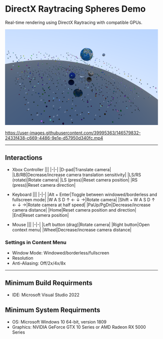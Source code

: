 # DirectX Raytracing Spheres Demo

Real-time rendering using DirectX Raytracing with compatible GPUs.

![Raytracing Spheres](Screenshots/Raytracing-Spheres.png)

https://user-images.githubusercontent.com/39995363/146579832-2433f438-c669-4486-9e1e-d57950d340fc.mp4

---

## Interactions
- Xbox Controller
    |||
    |-|-|
    |D-pad|Translate camera|
    |LB/RB|Decrease/increase camera translation sensitivity|
    |LS/RS (rotate)|Rotate camera|
    |LS (press)|Reset camera position|
    |RS (press)|Reset camera direction|

- Keyboard
    |||
    |-|-|
    |Alt + Enter|Toggle between windowed/borderless and fullscreen mode|
    |W A S D ↑ ← ↓ →|Rotate camera|
    |Shift + W A S D ↑ ← ↓ →|Rotate camera at half speed|
    |PaUp/PgDn|Decrease/increase camera distance|
    |Home|Reset camera position and direction|
    |End|Reset camera position|

- Mouse
    |||
    |-|-|
    |Left button (drag)|Rotate camera|
    |Right button|Open context menu|
    |Wheel|Decrease/increase camera distance|

### Settings in Content Menu
- Window Mode: Windowed/borderless/fullscreen
- Resolution
- Anti-Aliasing: Off/2x/4x/8x

---

## Minimum Build Requirments
- IDE: Microsoft Visual Studio 2022

## Minimum System Requirments
- OS: Microsoft Windows 10 64-bit, version 1809
- Graphics: NVIDIA GeForce GTX 10 Series or AMD Radeon RX 5000 Series
